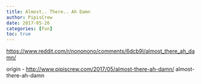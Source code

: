 ```yaml
---
title: Almost.. There.. Ah Damn
author: PipisCrew
date: 2017-05-26
categories: [fun]
toc: true
---
```


https://www.reddit.com/r/nononono/comments/6dcb9l/almost_there_ah_damn/

origin - http://www.pipiscrew.com/2017/05/almost-there-ah-damn/ almost-there-ah-damn